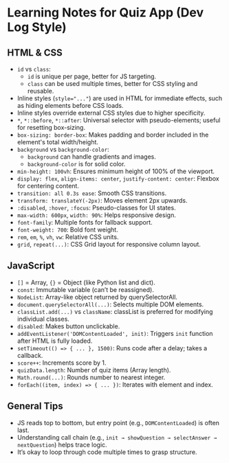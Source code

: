 <!--
These are personal learning notes from building a simple quiz app.
It's a casual Dev Log-style record, not a polished tutorial.
-->

# Learning Notes for Quiz App (Dev Log Style)

## HTML & CSS
- `id` vs `class`: 
  - `id` is unique per page, better for JS targeting.
  - `class` can be used multiple times, better for CSS styling and reusable.
- Inline styles (`style="..."`) are used in HTML for immediate effects, such as hiding elements before CSS loads.
- Inline styles override external CSS styles due to higher specificity.
- `*`, `*::before`, `*::after`: Universal selector with pseudo-elements; useful for resetting box-sizing.
- `box-sizing: border-box`: Makes padding and border included in the element's total width/height.
- `background` vs `background-color`: 
  - `background` can handle gradients and images.
  - `background-color` is for solid color.
- `min-height: 100vh`: Ensures minimum height of 100% of the viewport.
- `display: flex`, `align-items: center`, `justify-content: center`: Flexbox for centering content.
- `transition: all 0.3s ease`: Smooth CSS transitions.
- `transform: translateY(-2px)`: Moves element 2px upwards.
- `:disabled`, `:hover`, `:focus`: Pseudo-classes for UI states.
- `max-width: 600px`, `width: 90%`: Helps responsive design.
- `font-family`: Multiple fonts for fallback support.
- `font-weight: 700`: Bold font weight.
- `rem`, `em`, `%`, `vh`, `vw`: Relative CSS units.
- `grid`, `repeat(...)`: CSS Grid layout for responsive column layout.

## JavaScript
- `[]` = Array, `{}` = Object (like Python list and dict).
- `const`: Immutable variable (can’t be reassigned).
- `NodeList`: Array-like object returned by querySelectorAll.
- `document.querySelectorAll(...)`: Selects multiple DOM elements.
- `classList.add(...)` vs `className`: classList is preferred for modifying individual classes.
- `disabled`: Makes button unclickable.
- `addEventListener('DOMContentLoaded', init)`: Triggers `init` function after HTML is fully loaded.
- `setTimeout(() => { ... }, 1500)`: Runs code after a delay; takes a callback.
- `score++`: Increments score by 1.
- `quizData.length`: Number of quiz items (Array length).
- `Math.round(...)`: Rounds number to nearest integer.
- `forEach((item, index) => { ... })`: Iterates with element and index.

## General Tips
- JS reads top to bottom, but entry point (e.g., `DOMContentLoaded`) is often last.
- Understanding call chain (e.g., `init → showQuestion → selectAnswer → nextQuestion`) helps trace logic.
- It’s okay to loop through code multiple times to grasp structure.
